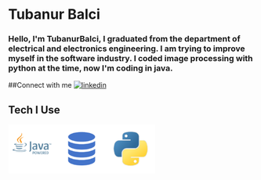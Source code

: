 
 # Tubanur Balci
 ### Hello, I'm TubanurBalci, I graduated from the department of electrical and electronics engineering. I am trying to improve myself in the software industry. I coded image processing with python at the time, now I'm coding in java.
 
 
 ##Connect with me
 [<img src='https://cdn.jsdelivr.net/npm/simple-icons@3.0.1/icons/linkedin.svg' alt='linkedin' height='40'>](
 https://www.linkedin.com/in/tubanur-balci-1401391a6/)
 
 ## Tech I Use
 <img align="left" src="https://raw.githubusercontent.com/github/explore/80688e429a7d4ef2fca1e82350fe8e3517d3494d/topics/java/java.png" width="100" height="100">
 <img align="left" src="https://raw.githubusercontent.com/github/explore/80688e429a7d4ef2fca1e82350fe8e3517d3494d/topics/sql/sql.png" width="100" height="100">
 <img align="left" src="https://raw.githubusercontent.com/github/explore/80688e429a7d4ef2fca1e82350fe8e3517d3494d/topics/python/python.png" width="100" height="100">
 
 




 
 
